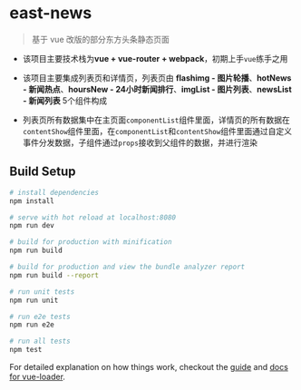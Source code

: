 # east-news

> 基于 vue 改版的部分东方头条静态页面

- 该项目主要技术栈为**vue + vue-router + webpack**，初期上手`vue`练手之用
- 该项目主要集成列表页和详情页，列表页由 **flashimg - 图片轮播**、**hotNews - 新闻热点**、**hoursNew - 24小时新闻排行**、**imgList - 图片列表**、**newsList - 新闻列表** 5个组件构成

- 列表页所有数据集中在主页面`componentList`组件里面，详情页的所有数据在`contentShow`组件里面，在`componentList`和`contentShow`组件里面通过自定义事件分发数据，子组件通过`props`接收到父组件的数据，并进行渲染

## Build Setup

``` bash
# install dependencies
npm install

# serve with hot reload at localhost:8080
npm run dev

# build for production with minification
npm run build

# build for production and view the bundle analyzer report
npm run build --report

# run unit tests
npm run unit

# run e2e tests
npm run e2e

# run all tests
npm test
```

For detailed explanation on how things work, checkout the [guide](http://vuejs-templates.github.io/webpack/) and [docs for vue-loader](http://vuejs.github.io/vue-loader).
